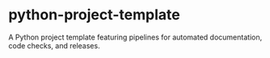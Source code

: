 # python-project-template
A Python project template featuring pipelines for automated documentation, code checks, and releases.
